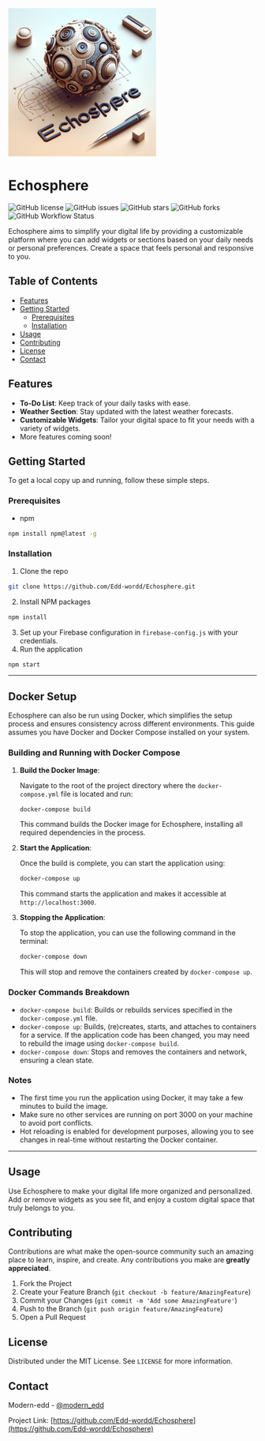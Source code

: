 <img src="public/assets/echoSphereLogo.webp" width="300" height="300">

# Echosphere

![GitHub license](https://img.shields.io/badge/license-MIT-blue.svg)
![GitHub issues](https://img.shields.io/github/issues/Edd-wordd/Echosphere)
![GitHub stars](https://img.shields.io/github/stars/Edd-wordd/Echosphere?style=social)
![GitHub forks](https://img.shields.io/github/forks/Edd-wordd/Echosphere?style=social)
![GitHub Workflow Status](https://img.shields.io/github/workflow/status/Edd-wordd/Echosphere/CI_NAME)

Echosphere aims to simplify your digital life by providing a customizable platform where you can add widgets or sections based on your daily needs or personal preferences. Create a space that feels personal and responsive to you.

## Table of Contents

- [Features](#features)
- [Getting Started](#getting-started)
  - [Prerequisites](#prerequisites)
  - [Installation](#installation)
- [Usage](#usage)
- [Contributing](#contributing)
- [License](#license)
- [Contact](#contact)

## Features

- **To-Do List**: Keep track of your daily tasks with ease.
- **Weather Section**: Stay updated with the latest weather forecasts.
- **Customizable Widgets**: Tailor your digital space to fit your needs with a variety of widgets.
- More features coming soon!

## Getting Started

To get a local copy up and running, follow these simple steps.

### Prerequisites

- npm

```sh
npm install npm@latest -g
```

### Installation

1. Clone the repo

```sh
git clone https://github.com/Edd-wordd/Echosphere.git
```

2. Install NPM packages

```sh
npm install
```

3. Set up your Firebase configuration in `firebase-config.js` with your credentials.
4. Run the application

```sh
npm start
```

---

## Docker Setup

Echosphere can also be run using Docker, which simplifies the setup process and ensures consistency across different environments. This guide assumes you have Docker and Docker Compose installed on your system.

### Building and Running with Docker Compose

1. **Build the Docker Image**:

   Navigate to the root of the project directory where the `docker-compose.yml` file is located and run:

   ```sh
   docker-compose build
   ```

   This command builds the Docker image for Echosphere, installing all required dependencies in the process.

2. **Start the Application**:

   Once the build is complete, you can start the application using:

   ```sh
   docker-compose up
   ```

   This command starts the application and makes it accessible at `http://localhost:3000`.

3. **Stopping the Application**:

   To stop the application, you can use the following command in the terminal:

   ```sh
   docker-compose down
   ```

   This will stop and remove the containers created by `docker-compose up`.

### Docker Commands Breakdown

- `docker-compose build`: Builds or rebuilds services specified in the `docker-compose.yml` file.
- `docker-compose up`: Builds, (re)creates, starts, and attaches to containers for a service. If the application code has been changed, you may need to rebuild the image using `docker-compose build`.
- `docker-compose down`: Stops and removes the containers and network, ensuring a clean state.

### Notes

- The first time you run the application using Docker, it may take a few minutes to build the image.
- Make sure no other services are running on port 3000 on your machine to avoid port conflicts.
- Hot reloading is enabled for development purposes, allowing you to see changes in real-time without restarting the Docker container.

---

## Usage

Use Echosphere to make your digital life more organized and personalized. Add or remove widgets as you see fit, and enjoy a custom digital space that truly belongs to you.

## Contributing

Contributions are what make the open-source community such an amazing place to learn, inspire, and create. Any contributions you make are **greatly appreciated**.

1. Fork the Project
2. Create your Feature Branch (`git checkout -b feature/AmazingFeature`)
3. Commit your Changes (`git commit -m 'Add some AmazingFeature'`)
4. Push to the Branch (`git push origin feature/AmazingFeature`)
5. Open a Pull Request

## License

Distributed under the MIT License. See `LICENSE` for more information.

## Contact

Modern-edd - [@modern_edd](https://twitter.com/modern_edd)

Project Link: [https://github.com/Edd-wordd/Echosphere](https://github.com/Edd-wordd/Echosphere)

```

```
